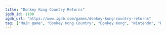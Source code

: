```yaml
---
title: "Donkey Kong Country Returns"
igdb_id: 1100
igdb_url: "https://www.igdb.com/games/donkey-kong-country-returns"
tag: ["Main game", "Donkey Kong Country", "Donkey Kong", "Nintendo", "Retro Studios", "Platform", "Adventure", "Single player", "Multiplayer", "Co-operative", "Side view", "Action"]
---
```

